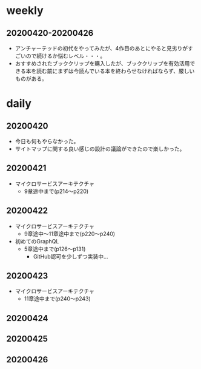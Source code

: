 # weekly
## 20200420-20200426
* アンチャーテッドの初代をやってみたが、4作目のあとにやると見劣りがすごいので続けるか悩むレベル・・・。
* おすすめされたブッククリップを購入したが、ブッククリップを有効活用できる本を読む前にまずは今読んでいる本を終わらせなければならず、厳しいものがある。

# daily
## 20200420
* 今日も何もやらなかった。
* サイトマップに関する良い感じの設計の議論ができたので楽しかった。

## 20200421
* マイクロサービスアーキテクチャ
  * 9章途中まで(p214〜p220)

## 20200422
* マイクロサービスアーキテクチャ
  * 9章途中〜11章途中まで(p220〜p240)
* 初めてのGraphQL
  * 5章途中まで(p126〜p131)
    * GitHub認可を少しずつ実装中...

## 20200423
* マイクロサービスアーキテクチャ
  * 11章途中まで(p240〜p243)

## 20200424

## 20200425

## 20200426

